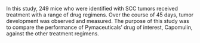 In this study, 249 mice who were identified with SCC tumors received treatment with a range of drug regimens.
Over the course of 45 days, tumor development was observed and measured.
The purpose of this study was to compare the performance of Pymaceuticals’ drug of interest, Capomulin, against the other treatment regimens.
